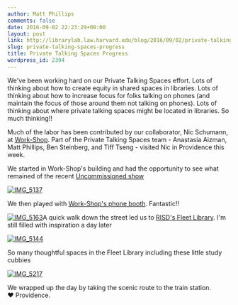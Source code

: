 ```yaml
---
author: Matt Phillips
comments: false
date: 2016-09-02 22:23:29+00:00
layout: post
link: http://librarylab.law.harvard.edu/blog/2016/09/02/private-talking-spaces-progress/
slug: private-talking-spaces-progress
title: Private Talking Spaces Progress
wordpress_id: 2394
---
```


We've been working hard on our Private Talking Spaces effort. Lots of thinking about how to create equity in shared spaces in libraries. Lots of thinking about how to increase focus for folks talking on phones (and maintain the focus of those around them not talking on phones). Lots of thinking about where private talking spaces might be located in libraries. So much thinking!!



Much of the labor has been contributed by our collaborator, Nic Schumann, at [Work-Shop](http://workshopri.com/). Part of the Private Talking Spaces team - Anastasia Aizman, Matt Phillips, Ben Steinberg, and Tiff Tseng - visited Nic in Providence this week.





We started in Work-Shop's building and had the opportunity to see what remained of the recent [Uncommissioned show](http://uncommissioned.thedesignoffice.org/)



[![IMG_5137](http://librarylab.law.harvard.edu/blog/wp-content/uploads/2016/09/IMG_5137-768x1024.jpg)](http://librarylab.law.harvard.edu/blog/wp-content/uploads/2016/09/IMG_5137.jpg)

We then played with [Work-Shop's phone booth](http://workshopri.com/projects/the-phone-booth/). Fantastic!!



[![IMG_5163](http://librarylab.law.harvard.edu/blog/wp-content/uploads/2016/09/IMG_5163-768x1024.jpg)](http://librarylab.law.harvard.edu/blog/wp-content/uploads/2016/09/IMG_5163.jpg)A quick walk down the street led us to [RISD's Fleet Library](https://library.risd.edu/). I'm still filled with inspiration a day later



[![IMG_5144](http://librarylab.law.harvard.edu/blog/wp-content/uploads/2016/09/IMG_5144-768x1024.jpg)](http://librarylab.law.harvard.edu/blog/wp-content/uploads/2016/09/IMG_5144.jpg)

So many thoughtful spaces in the Fleet Library including these little study cubbies



[![IMG_5217](http://librarylab.law.harvard.edu/blog/wp-content/uploads/2016/09/IMG_5217-1024x768.jpg)](http://librarylab.law.harvard.edu/blog/wp-content/uploads/2016/09/IMG_5217.jpg)

We wrapped up the day by taking the scenic route to the train station. ❤️ Providence.
